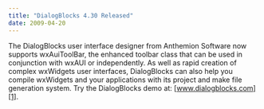 ```yaml
---
title: "DialogBlocks 4.30 Released"
date: 2009-04-20
---
```


The DialogBlocks user interface designer from Anthemion Software now supports
wxAuiToolBar, the enhanced toolbar class that can be used in conjunction with
wxAUI or independently. As well as rapid creation of complex wxWidgets user
interfaces, DialogBlocks can also help you compile wxWidgets and your
applications with its project and make file generation system. Try the
DialogBlocks demo at: [www.dialogblocks.com][1].

[1]: http://www.dialogblocks.com/